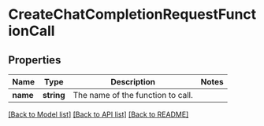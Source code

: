 # CreateChatCompletionRequestFunctionCall

## Properties
Name | Type | Description | Notes
------------ | ------------- | ------------- | -------------
**name** | **string** | The name of the function to call. | 

[[Back to Model list]](../README.md#documentation-for-models) [[Back to API list]](../README.md#documentation-for-api-endpoints) [[Back to README]](../README.md)


